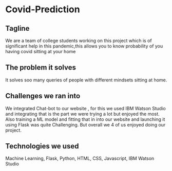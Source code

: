 # Covid-Prediction

## Tagline
We are a team of college students working on this project which is of significant help in this pandemic,this allows you to know probability of you having covid sitting at your home

## The problem it solves
It solves soo many queries of people with different mindsets sitting at home.

## Challenges we ran into
We integrated Chat-bot to our website , for this we used IBM Watson Studio and integrating that is the part we were trying a lot but enjoyed the most. Also training a ML model and fitting that in into our website and launching it using Flask was quite Challenging. But overall we 4 of us enjoyed doing our project.

## Technologies we used
Machine Learning, Flask, Python, HTML, CSS, Javascript, IBM Watson Studio



